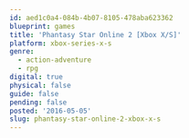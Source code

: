 ```yaml
---
id: aed1c0a4-084b-4b07-8105-478aba623362
blueprint: games
title: 'Phantasy Star Online 2 [Xbox X/S]'
platform: xbox-series-x-s
genre:
  - action-adventure
  - rpg
digital: true
physical: false
guide: false
pending: false
posted: '2016-05-05'
slug: phantasy-star-online-2-xbox-x-s
---
```

